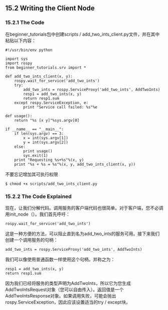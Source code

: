 ## 15.2 Writing the Client Node
### 15.2.1 The Code
在beginner_tutorials包中创建scripts / add_two_ints_client.py文件，并在其中粘贴以下内容：
```
#!/usr/bin/env python

import sys
import rospy
from beginner_tutorials.srv import *

def add_two_ints_client(x, y):
    rospy.wait_for_service('add_two_ints')
    try:
        add_two_ints = rospy.ServiceProxy('add_two_ints', AddTwoInts)
        resp1 = add_two_ints(x, y)
        return resp1.sum
    except rospy.ServiceException, e:
        print "Service call failed: %s"%e

def usage():
    return "%s [x y]"%sys.argv[0]

if __name__ == "__main__":
    if len(sys.argv) == 3:
        x = int(sys.argv[1])
        y = int(sys.argv[2])
    else:
        print usage()
        sys.exit(1)
    print "Requesting %s+%s"%(x, y)
    print "%s + %s = %s"%(x, y, add_two_ints_client(x, y))
```
不要忘记增加其可执行权限
```
$ chmod +x scripts/add_two_ints_client.py
```
### 15.2.2 The Code Explained
现在，让我们分解代码。调用服务的客户端代码也很简单。对于客户端，您不必调用init_node（）。我们首先呼吁：
```
rospy.wait_for_service('add_two_ints')
```
这是一种方便的方法，可以阻止直到名为add_two_ints的服务可用。接下来我们创建一个调用服务的句柄：
```
add_two_ints = rospy.ServiceProxy('add_two_ints', AddTwoInts)
```
我们可以像使用普通函数一样使用这个句柄，并称之为：
```
resp1 = add_two_ints(x, y)
return resp1.sum
```
因为我们已经将服务的类型声明为AddTwoInts，所以它为您生成AddTwoIntsRequest对象（您可以自由传入）。返回值是一个AddTwoIntsResponse对象。如果调用失败，可能会抛出rospy.ServiceException，因此应该设置适当的try / except块。







